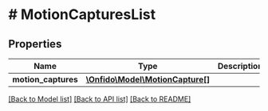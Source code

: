# # MotionCapturesList

## Properties

Name | Type | Description | Notes
------------ | ------------- | ------------- | -------------
**motion_captures** | [**\Onfido\Model\MotionCapture[]**](MotionCapture.md) |  | [optional]

[[Back to Model list]](../../README.md#models) [[Back to API list]](../../README.md#endpoints) [[Back to README]](../../README.md)
